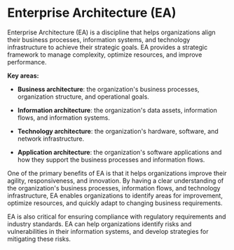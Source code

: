 # Enterprise Architecture (EA)

Enterprise Architecture (EA) is a discipline that helps organizations align their business processes, information systems, and technology infrastructure to achieve their strategic goals. EA provides a strategic framework to manage complexity, optimize resources, and improve performance.

**Key areas:**

* **Business architecture**: the organization's business processes, organization structure, and operational goals.

* **Information architecture**: the organization's data assets, information flows, and information systems.

* **Technology architecture**: the organization's hardware, software, and network infrastructure.

* **Application architecture**: the organization's software applications and how they support the business processes and information flows.

One of the primary benefits of EA is that it helps organizations improve their agility, responsiveness, and innovation. By having a clear understanding of the organization's business processes, information flows, and technology infrastructure, EA enables organizations to identify areas for improvement, optimize resources, and quickly adapt to changing business requirements.

EA is also critical for ensuring compliance with regulatory requirements and industry standards. EA can help organizations identify risks and vulnerabilities in their information systems, and develop strategies for mitigating these risks.
